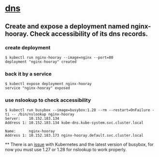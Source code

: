 # [dns](https://kubernetes.io/docs/tasks/administer-cluster/dns-debugging-resolution/) 

## Create and expose a deployment named nginx-hooray. Check accessibility of its dns records. 

### create deployment
```
$ kubectl run nginx-hooray --image=nginx --port=80
deployment "nginx-hooray" created
```

### back it by a service 
```
$ kubectl expose deployment nginx-hooray
service "nginx-hooray" exposed
```

### use nslookup to check accessibility 
```
$ kubectl run busybox --image=busybox:1.28 --rm --restart=OnFailure -ti -- /bin/nslookup nginx-hooray
Server:    10.152.183.134
Address 1: 10.152.183.134 kube-dns.kube-system.svc.cluster.local

Name:      nginx-hooray
Address 1: 10.152.183.173 nginx-hooray.default.svc.cluster.local
```

** There is an [issue](https://github.com/docker-library/busybox/issues/48) with Kubernetes and the latest version of busybox, for now you must use 1.27 or 1.28 for nslookup to work properly. 